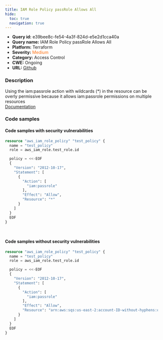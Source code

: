 ```yaml
---
title: IAM Role Policy passRole Allows All
hide:
  toc: true
  navigation: true
---
```


<style>
  .highlight .hll {
    background-color: #ff171742;
  }
  .md-content {
    max-width: 1100px;
    margin: 0 auto;
  }
</style>

-   **Query id:** e39bee8c-fe54-4a3f-824d-e5e2d1cca40a
-   **Query name:** IAM Role Policy passRole Allows All
-   **Platform:** Terraform
-   **Severity:** <span style="color:#ff7213">Medium</span>
-   **Category:** Access Control
-   **CWE:** Ongoing
-   **URL:** [Github](https://github.com/DataDog/kics/tree/master/assets/queries/terraform/aws/iam_role_policy_passrole_allows_all)

### Description
Using the iam:passrole action with wildcards (*) in the resource can be overly permissive because it allows iam:passrole permissions on multiple resources<br>
[Documentation](https://docs.aws.amazon.com/IAM/latest/UserGuide/access-analyzer-reference-policy-checks.html#access-analyzer-reference-policy-checks-security-warning-pass-role-with-star-in-resource)

### Code samples
#### Code samples with security vulnerabilities
```tf title="Positive test num. 1 - tf file" hl_lines="5"
resource "aws_iam_role_policy" "test_policy" {
  name = "test_policy"
  role = aws_iam_role.test_role.id

  policy = <<-EOF
  {
    "Version": "2012-10-17",
    "Statement": [
      {
        "Action": [
          "iam:passrole"
        ],
        "Effect": "Allow",
        "Resource": "*"
      }
    ]
  }
  EOF
}




```


#### Code samples without security vulnerabilities
```tf title="Negative test num. 1 - tf file"
resource "aws_iam_role_policy" "test_policy" {
  name = "test_policy"
  role = aws_iam_role.test_role.id

  policy = <<-EOF
  {
    "Version": "2012-10-17",
    "Statement": [
      {
        "Action": [
          "iam:passrole"
        ],
        "Effect": "Allow",
        "Resource": "arn:aws:sqs:us-east-2:account-ID-without-hyphens:queue1"
      }
    ]
  }
  EOF
}


```

